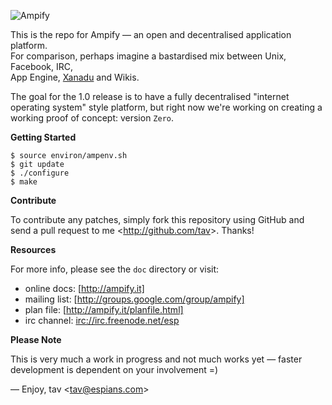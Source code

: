![Ampify](http://cloud.github.com/downloads/tav/ampify/logo.ampify.smallest.png)

This is the repo for Ampify — an open and decentralised application platform.  
For comparison, perhaps imagine a bastardised mix between Unix, Facebook, IRC,  
App Engine, [Xanadu] and Wikis.

The goal for the 1.0 release is to have a fully decentralised "internet  
operating system" style platform, but right now we're working on creating a  
working proof of concept: version `Zero`.

**Getting Started**

    $ source environ/ampenv.sh
    $ git update
    $ ./configure
    $ make

**Contribute**

To contribute any patches, simply fork this repository using GitHub and  
send a pull request to me <<http://github.com/tav>>. Thanks!

**Resources**

For more info, please see the `doc` directory or visit:

* online docs: [http://ampify.it]
* mailing list: [http://groups.google.com/group/ampify]
* plan file: [http://ampify.it/planfile.html]
* irc channel: [irc://irc.freenode.net/esp]

**Please Note**

This is very much a work in progress and not much works yet — faster  
development is dependent on your involvement =)

—
Enjoy, tav <<tav@espians.com>>




[Xanadu]: http://en.wikipedia.org/wiki/Project_Xanadu
[http://ampify.it]: http://ampify.it
[http://ampify.it/planfile.html]: http://ampify.it/planfile.html
[http://groups.google.com/group/ampify]: http://groups.google.com/group/ampify
[irc://irc.freenode.net/esp]: irc://irc.freenode.net/esp